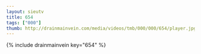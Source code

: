 ```yaml
--- 
layout: sieutv
title: 654
tags: ["000"]
thumb: http://drainmainvein.com/media/videos/tmb/000/000/654/player.jpg
---
```

{% include drainmainvein key="654" %} 
